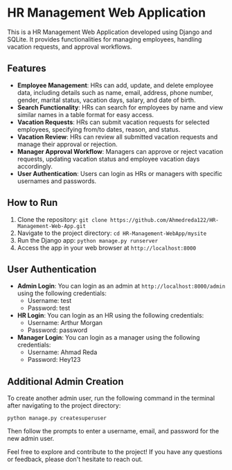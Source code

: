 # HR Management Web Application

This is a HR Management Web Application developed using Django and SQLite. It provides functionalities for managing employees, handling vacation requests, and approval workflows.

## Features

- **Employee Management**: HRs can add, update, and delete employee data, including details such as name, email, address, phone number, gender, marital status, vacation days, salary, and date of birth.
- **Search Functionality**: HRs can search for employees by name and view similar names in a table format for easy access.
- **Vacation Requests**: HRs can submit vacation requests for selected employees, specifying from/to dates, reason, and status.
- **Vacation Review**: HRs can review all submitted vacation requests and manage their approval or rejection.
- **Manager Approval Workflow**: Managers can approve or reject vacation requests, updating vacation status and employee vacation days accordingly.
- **User Authentication**: Users can login as HRs or managers with specific usernames and passwords.

## How to Run

1. Clone the repository: `git clone https://github.com/Ahmedreda122/HR-Management-Web-App.git`
2. Navigate to the project directory: `cd HR-Management-WebApp/mysite`
3. Run the Django app: `python manage.py runserver`
4. Access the app in your web browser at `http://localhost:8000`

## User Authentication

- **Admin Login**: You can login as an admin at `http://localhost:8000/admin` using the following credentials:
  - Username: test
  - Password: test
- **HR Login**: You can login as an HR using the following credentials:
  - Username: Arthur Morgan
  - Password: password
- **Manager Login**: You can login as a manager using the following credentials:
  - Username: Ahmad Reda
  - Password: Hey123

## Additional Admin Creation

To create another admin user, run the following command in the terminal after navigating to the project directory:

```
python manage.py createsuperuser
```

Then follow the prompts to enter a username, email, and password for the new admin user.

Feel free to explore and contribute to the project! If you have any questions or feedback, please don't hesitate to reach out.
